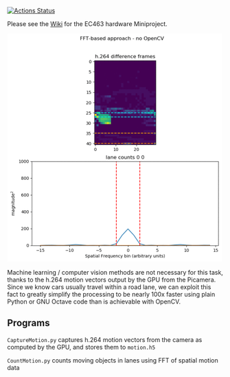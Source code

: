 [![Actions Status](https://github.com/BostonUniversitySeniorDesign/2019-hardware-miniproject/workflows/ci/badge.svg)](https://github.com/BostonUniversitySeniorDesign/2019-hardware-miniproject/actions)

Please see the
[Wiki](https://github.com/BostonUniversitySeniorDesign/2019-hardware-miniproject/wiki)
for the EC463 hardware Miniproject.

![FFT-based lane automobile detection](https://raw.githubusercontent.com/BostonUniversitySeniorDesign/2019-hardware-miniproject/master/examples/out.gif)

Machine learning / computer vision methods are not necessary for this task, thanks to the h.264 motion vectors output by the GPU from the Picamera.
Since we know cars usually travel within a road lane, we can exploit this fact to greatly simplify the processing to be nearly 100x faster using plain Python or GNU Octave code than is achievable with OpenCV.



## Programs

`CaptureMotion.py`
captures h.264 motion vectors from the camera as computed by the GPU, and stores them to `motion.h5`

`CountMotion.py`
counts moving objects in lanes using FFT of spatial motion data
